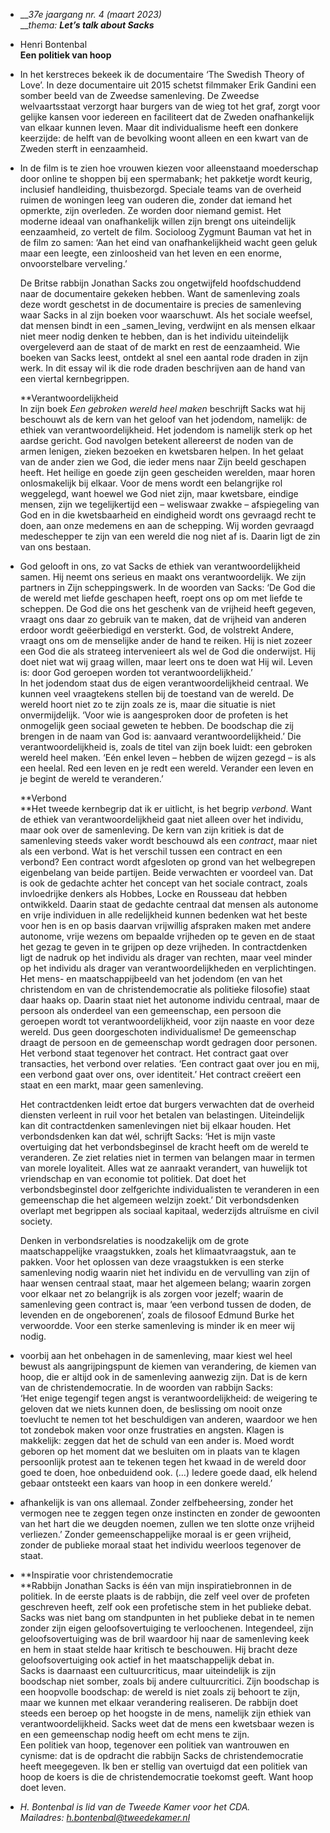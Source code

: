 - ___37e jaargang nr. 4 (maart 2023)_  
  ___thema:_ _**Let’s talk about Sacks**_
- Henri Bontenbal  
  **Een politiek van hoop**
- In het kerstreces bekeek ik de documentaire ‘The Swedish Theory of Love’. In deze documentaire uit 2015 schetst filmmaker Erik Gandini een somber beeld van de Zweedse samenleving. De Zweedse welvaartsstaat verzorgt haar burgers van de wieg tot het graf, zorgt voor gelijke kansen voor iedereen en faciliteert dat de Zweden onafhankelijk van elkaar kunnen leven. Maar dit individualisme heeft een donkere keerzijde: de helft van de bevolking woont alleen en een kwart van de Zweden sterft in eenzaamheid.
- In de film is te zien hoe vrouwen kiezen voor alleenstaand moederschap door online te shoppen bij een spermabank; het pakketje wordt keurig, inclusief handleiding, thuisbezorgd. Speciale teams van de overheid ruimen de woningen leeg van ouderen die, zonder dat iemand het opmerkte, zijn overleden. Ze worden door niemand gemist. Het moderne ideaal van onafhankelijk willen zijn brengt ons uiteindelijk eenzaamheid, zo vertelt de film. Socioloog Zygmunt Bauman vat het in de film zo samen: ‘Aan het eind van onafhankelijkheid wacht geen geluk maar een leegte, een zinloosheid van het leven en een enorme, onvoorstelbare verveling.’
  
  De Britse rabbijn Jonathan Sacks zou ongetwijfeld hoofdschuddend naar de documentaire gekeken hebben. Want de samenleving zoals deze wordt geschetst in de documentaire is precies de samenleving waar Sacks in al zijn boeken voor waarschuwt. Als het sociale weefsel, dat mensen bindt in een _samen_leving, verdwijnt en als mensen elkaar niet meer nodig denken te hebben, dan is het individu uiteindelijk overgeleverd aan de staat of de markt en rest de eenzaamheid. Wie boeken van Sacks leest, ontdekt al snel een aantal rode draden in zijn werk. In dit essay wil ik die rode draden beschrijven aan de hand van een viertal kernbegrippen.
  
  **Verantwoordelijkheid  
  In zijn boek _Een gebroken wereld heel maken_ beschrijft Sacks wat hij beschouwt als de kern van het geloof van het jodendom, namelijk: de ethiek van verantwoordelijkheid. Het jodendom is namelijk sterk op het aardse gericht. God navolgen betekent allereerst de noden van de armen lenigen, zieken bezoeken en kwetsbaren helpen. In het gelaat van de ander zien we God, die ieder mens naar Zijn beeld geschapen heeft. Het heilige en goede zijn geen gescheiden werelden, maar horen onlosmakelijk bij elkaar. Voor de mens wordt een belangrijke rol weggelegd, want hoewel we God niet zijn, maar kwetsbare, eindige mensen, zijn we tegelijkertijd een – weliswaar zwakke – afspiegeling van God en in die kwetsbaarheid en eindigheid wordt ons gevraagd recht te doen, aan onze medemens en aan de schepping. Wij worden gevraagd medeschepper te zijn van een wereld die nog niet af is. Daarin ligt de zin van ons bestaan.
- God gelooft in ons, zo vat Sacks de ethiek van verantwoordelijkheid samen. Hij neemt ons serieus en maakt ons verantwoordelijk. We zijn partners in Zijn scheppingswerk. In de woorden van Sacks: ‘De God die de wereld met liefde geschapen heeft, roept ons op om met liefde te scheppen. De God die ons het geschenk van de vrijheid heeft gegeven, vraagt ons daar zo gebruik van te maken, dat de vrijheid van anderen erdoor wordt geëerbiedigd en versterkt. God, de volstrekt Andere, vraagt ons om de menselijke ander de hand te reiken. Hij is niet zozeer een God die als strateeg intervenieert als wel de God die onderwijst. Hij doet niet wat wij graag willen, maar leert ons te doen wat Hij wil. Leven is: door God geroepen worden tot verantwoordelijkheid.’  
  In het jodendom staat dus de eigen verantwoordelijkheid centraal. We kunnen veel vraagtekens stellen bij de toestand van de wereld. De wereld hoort niet zo te zijn zoals ze is, maar die situatie is niet onvermijdelijk. ‘Voor wie is aangesproken door de profeten is het onmogelijk geen sociaal geweten te hebben. De boodschap die zij brengen in de naam van God is: aanvaard verantwoordelijkheid.’ Die verantwoordelijkheid is, zoals de titel van zijn boek luidt: een gebroken wereld heel maken. ‘Eén enkel leven – hebben de wijzen gezegd – is als een heelal. Red een leven en je redt een wereld. Verander een leven en je begint de wereld te veranderen.’
  
  **Verbond  
  **Het tweede kernbegrip dat ik er uitlicht, is het begrip _verbond_. Want de ethiek van verantwoordelijkheid gaat niet alleen over het individu, maar ook over de samenleving. De kern van zijn kritiek is dat de samenleving steeds vaker wordt beschouwd als een _contract_, maar niet als een verbond. Wat is het verschil tussen een contract en een verbond? Een contract wordt afgesloten op grond van het welbegrepen eigenbelang van beide partijen. Beide verwachten er voordeel van. Dat is ook de gedachte achter het concept van het sociale contract, zoals invloedrijke denkers als Hobbes, Locke en Rousseau dat hebben ontwikkeld. Daarin staat de gedachte centraal dat mensen als autonome en vrije individuen in alle redelijkheid kunnen bedenken wat het beste voor hen is en op basis daarvan vrijwillig afspraken maken met andere autonome, vrije wezens om bepaalde vrijheden op te geven en de staat het gezag te geven in te grijpen op deze vrijheden. In contractdenken ligt de nadruk op het individu als drager van rechten, maar veel minder op het individu als drager van verantwoordelijkheden en verplichtingen.  
  Het mens- en maatschappijbeeld van het jodendom (en van het christendom en van de christendemocratie als politieke filosofie) staat daar haaks op. Daarin staat niet het autonome individu centraal, maar de persoon als onderdeel van een gemeenschap, een persoon die geroepen wordt tot verantwoordelijkheid, voor zijn naaste en voor deze wereld. Dus geen doorgeschoten individualisme! De gemeenschap draagt de persoon en de gemeenschap wordt gedragen door personen. Het verbond staat tegenover het contract. Het contract gaat over transacties, het verbond over relaties. ‘Een contract gaat over jou en mij, een verbond gaat over ons, over identiteit.’ Het contract creëert een staat en een markt, maar geen samenleving.
  
  Het contractdenken leidt ertoe dat burgers verwachten dat de overheid diensten verleent in ruil voor het betalen van belastingen. Uiteindelijk kan dit contractdenken samenlevingen niet bij elkaar houden. Het verbondsdenken kan dat wél, schrijft Sacks: ‘Het is mijn vaste overtuiging dat het verbondsbeginsel de kracht heeft om de wereld te veranderen. Ze ziet relaties niet in termen van belangen maar in termen van morele loyaliteit. Alles wat ze aanraakt verandert, van huwelijk tot vriendschap en van economie tot politiek. Dat doet het verbondsbeginstel door zelfgerichte individualisten te veranderen in een gemeenschap die het algemeen welzijn zoekt.’ Dit verbondsdenken overlapt met begrippen als sociaal kapitaal, wederzijds altruïsme en civil society.
  
  Denken in verbondsrelaties is noodzakelijk om de grote maatschappelijke vraagstukken, zoals het klimaatvraagstuk, aan te pakken. Voor het oplossen van deze vraagstukken is een sterke samenleving nodig waarin niet het individu en de vervulling van zijn of haar wensen centraal staat, maar het algemeen belang; waarin zorgen voor elkaar net zo belangrijk is als zorgen voor jezelf; waarin de samenleving geen contract is, maar ‘een verbond tussen de doden, de levenden en de ongeborenen’, zoals de filosoof Edmund Burke het verwoordde. Voor een sterke samenleving is minder ik en meer wij nodig.
- voorbij aan het onbehagen in de samenleving, maar kiest wel heel bewust als aangrijpingspunt de kiemen van verandering, de kiemen van hoop, die er altijd ook in de samenleving aanwezig zijn. Dat is de kern van de christendemocratie. In de woorden van rabbijn Sacks:  
  ‘Het enige tegengif tegen angst is verantwoordelijkheid: de weigering te geloven dat we niets kunnen doen, de beslissing om nooit onze toevlucht te nemen tot het beschuldigen van anderen, waardoor we hen tot zondebok maken voor onze frustraties en angsten. Klagen is makkelijk: zeggen dat het de schuld van een ander is. Moed wordt geboren op het moment dat we besluiten om in plaats van te klagen persoonlijk protest aan te tekenen tegen het kwaad in de wereld door goed te doen, hoe onbeduidend ook. (…) Iedere goede daad, elk helend gebaar ontsteekt een kaars van hoop in een donkere wereld.’
- afhankelijk is van ons allemaal. Zonder zelfbeheersing, zonder het vermogen nee te zeggen tegen onze instincten en zonder de gewoonten van het hart die we deugden noemen, zullen we ten slotte onze vrijheid verliezen.’ Zonder gemeenschappelijke moraal is er geen vrijheid, zonder de publieke moraal staat het individu weerloos tegenover de staat.
- **Inspiratie voor christendemocratie  
  **Rabbijn Jonathan Sacks is één van mijn inspiratiebronnen in de politiek. In de eerste plaats is de rabbijn, die zelf veel over de profeten geschreven heeft, zelf ook een profetische stem in het publieke debat. Sacks was niet bang om standpunten in het publieke debat in te nemen zonder zijn eigen geloofsovertuiging te verloochenen. Integendeel, zijn geloofsovertuiging was de bril waardoor hij naar de samenleving keek en hem in staat stelde haar kritisch te beschouwen. Hij bracht deze geloofsovertuiging ook actief in het maatschappelijk debat in.  
  Sacks is daarnaast een cultuurcriticus, maar uiteindelijk is zijn boodschap niet somber, zoals bij andere cultuurcritici. Zijn boodschap is een hoopvolle boodschap: de wereld is niet zoals zij behoort te zijn, maar we kunnen met elkaar verandering realiseren. De rabbijn doet steeds een beroep op het hoogste in de mens, namelijk zijn ethiek van verantwoordelijkheid. Sacks weet dat de mens een kwetsbaar wezen is en een gemeenschap nodig heeft om echt mens te zijn.  
  Een politiek van hoop, tegenover een politiek van wantrouwen en cynisme: dat is de opdracht die rabbijn Sacks de christendemocratie heeft meegegeven. Ik ben er stellig van overtuigd dat een politiek van hoop de koers is die de christendemocratie toekomst geeft. Want hoop doet leven.
- _H. Bontenbal is lid van de Tweede Kamer voor het CDA. Mailadres: [h.bontenbal@tweedekamer.nl](mailto:h.bontenbal@tweedekamer.nl)_